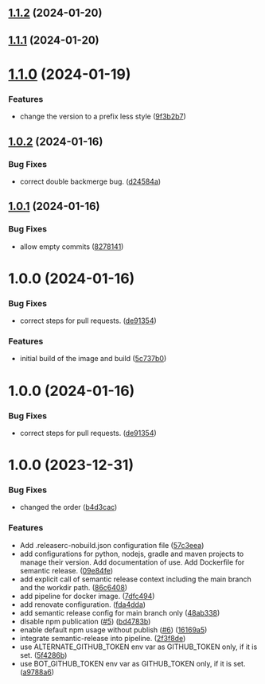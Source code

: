 ## [1.1.2](https://github.com/macstab/semantic-release-maven-gradle-nodejs-python-git-jq/compare/1.1.1...1.1.2) (2024-01-20)

## [1.1.1](https://github.com/macstab/semantic-release-maven-gradle-nodejs-python-git-jq/compare/v1.1.0...1.1.1) (2024-01-20)

# [1.1.0](https://github.com/macstab/semantic-release-maven-gradle-nodejs-python-git-jq/compare/v1.0.2...v1.1.0) (2024-01-19)


### Features

* change the version to a prefix less style ([9f3b2b7](https://github.com/macstab/semantic-release-maven-gradle-nodejs-python-git-jq/commit/9f3b2b72435f926dd6584fd7c70916460d08cf66))

## [1.0.2](https://github.com/macstab/semantic-release-maven-gradle-nodejs-python-git-jq/compare/v1.0.1...v1.0.2) (2024-01-16)


### Bug Fixes

* correct double backmerge bug. ([d24584a](https://github.com/macstab/semantic-release-maven-gradle-nodejs-python-git-jq/commit/d24584a2418b55023ba1b725451ea3aa76c3f402))

## [1.0.1](https://github.com/macstab/semantic-release-maven-gradle-nodejs-python-git-jq/compare/v1.0.0...v1.0.1) (2024-01-16)


### Bug Fixes

* allow empty commits ([8278141](https://github.com/macstab/semantic-release-maven-gradle-nodejs-python-git-jq/commit/82781419f3d31855f3b46351b619f03d9579a151))

# 1.0.0 (2024-01-16)


### Bug Fixes

* correct steps for pull requests. ([de91354](https://github.com/macstab/semantic-release-maven-gradle-nodejs-python-git-jq/commit/de91354e7e058bf6ab36d5b5e93263a520ead59d))


### Features

* initial build of the image and build ([5c737b0](https://github.com/macstab/semantic-release-maven-gradle-nodejs-python-git-jq/commit/5c737b0708cf4f003941b620e879842f38e1666d))

# 1.0.0 (2024-01-16)


### Bug Fixes

* correct steps for pull requests. ([de91354](https://github.com/macstab/semantic-release-maven-gradle-nodejs-python-git-jq/commit/de91354e7e058bf6ab36d5b5e93263a520ead59d))

# 1.0.0 (2023-12-31)


### Bug Fixes

* changed the order ([b4d3cac](https://github.com/macstab/semantic-release-maven-gradle-nodejs-python-git-jq/commit/b4d3cac8358ff18541acebe25d457209d93f6101))


### Features

* Add .releaserc-nobuild.json configuration file ([57c3eea](https://github.com/macstab/semantic-release-maven-gradle-nodejs-python-git-jq/commit/57c3eea38195d660e66f2ba4461710c88a5f2fa8))
* add configurations for python, nodejs, gradle and maven projects to manage their version. Add documentation of use. Add Dockerfile for semantic release. ([09e84fe](https://github.com/macstab/semantic-release-maven-gradle-nodejs-python-git-jq/commit/09e84fef0899657334601312554ed4ed4503bb18))
* add explicit call of semantic release context including the main branch and the workdir path. ([86c6408](https://github.com/macstab/semantic-release-maven-gradle-nodejs-python-git-jq/commit/86c6408d24cc1589fcaee7a22c10dd66f646857d))
* add pipeline for docker image. ([7dfc494](https://github.com/macstab/semantic-release-maven-gradle-nodejs-python-git-jq/commit/7dfc494ebe55ec1872ff7359e0ca11110a3d5cca))
* add renovate configuration. ([fda4dda](https://github.com/macstab/semantic-release-maven-gradle-nodejs-python-git-jq/commit/fda4dda274d7b9cbe02426f628ac403d8d14c0b4))
* add semantic release config for main branch only ([48ab338](https://github.com/macstab/semantic-release-maven-gradle-nodejs-python-git-jq/commit/48ab3380c2514baf02745ffdec612343386fe57f))
* disable npm publication ([#5](https://github.com/macstab/semantic-release-maven-gradle-nodejs-python-git-jq/issues/5)) ([bd4783b](https://github.com/macstab/semantic-release-maven-gradle-nodejs-python-git-jq/commit/bd4783b493856645bac5f3c932603ae8504d9ed4))
* enable default npm usage without publish ([#6](https://github.com/macstab/semantic-release-maven-gradle-nodejs-python-git-jq/issues/6)) ([16169a5](https://github.com/macstab/semantic-release-maven-gradle-nodejs-python-git-jq/commit/16169a50e906cdc1c147a3022167a8d7599f5e15))
* integrate semantic-release into pipeline. ([2f3f8de](https://github.com/macstab/semantic-release-maven-gradle-nodejs-python-git-jq/commit/2f3f8de2f57dc40ba0eb5c9c84f84c1c39b1ad66))
* use ALTERNATE_GITHUB_TOKEN env var as GITHUB_TOKEN only, if it is set. ([5f4286b](https://github.com/macstab/semantic-release-maven-gradle-nodejs-python-git-jq/commit/5f4286b1c2d4cd017318d5a85c0bf95c3b2a899e))
* use BOT_GITHUB_TOKEN env var as GITHUB_TOKEN only, if it is set. ([a9788a6](https://github.com/macstab/semantic-release-maven-gradle-nodejs-python-git-jq/commit/a9788a6130e6083338aa7603e96b027252ae5a21))

